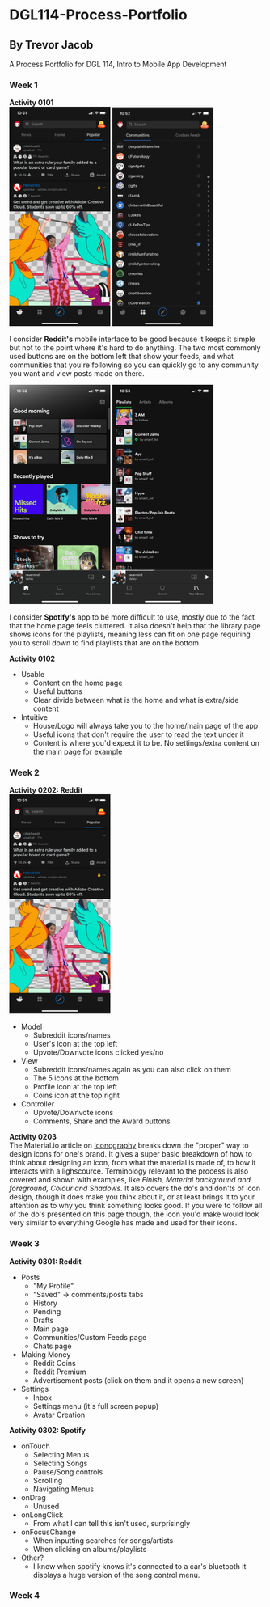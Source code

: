 # DGL114-Process-Portfolio
## By Trevor Jacob
A Process Portfolio for DGL 114, Intro to Mobile App Development

### Week 1
**Activity 0101** <br>
<img src="Images/DGL_114_Task1_Screenshot1.png" alt="Good App PT1" width="200px">
<img src="Images/DGL_114_Task1_Screenshot2.png" alt="Good App PT2" width="200px">

I consider **Reddit's** mobile interface to be good because it keeps it simple but not to the point where it's hard to do anything. The two most commonly used buttons are on the bottom left that show your feeds, and what communities that you're following so you can quickly go to any community you want and view posts made on there.

<img src="Images/DGL_114_Task1PT2_Screenshot1.png" alt="Difficult App PT1" width="200px">
<img src="Images/DGL_114_Task1PT2_Screenshot2.png" alt="Difficult App PT2" width="200px">

I consider **Spotify's** app to be more difficult to use, mostly due to the fact that the home page feels cluttered. It also doesn't help that the library page shows icons for the playlists, meaning less can fit on one page requiring you to scroll down to find playlists that are on the bottom.

**Activity 0102**<br>
- Usable
  - Content on the home page
  - Useful buttons
  - Clear divide between what is the home and what is extra/side content
- Intuitive
  - House/Logo will always take you to the home/main page of the app
  - Useful icons that don't require the user to read the text under it
  - Content is where you'd expect it to be. No settings/extra content on the main page for example

### Week 2
**Activity 0202: Reddit** <br>
<img src="Images/DGL_114_Task1_Screenshot1.png" alt="Model View Controller of Reddit" width="200px">
- Model
  - Subreddit icons/names
  - User's icon at the top left
  - Upvote/Downvote icons clicked yes/no
- View
  - Subreddit icons/names again as you can also click on them
  - The 5 icons at the bottom
  - Profile icon at the top left
  - Coins icon at the top right
- Controller
  - Upvote/Downvote icons
  - Comments, Share and the Award buttons

**Activity 0203** <br>
The Material.io article on [Iconography](https://material.io/design/iconography/product-icons.html) breaks down the "proper" way to design icons for one's brand. It gives a super basic breakdown of how to think about designing an icon, from what the material is made of, to how it interacts with a lighscource. Terminology relevant to the process is also covered and shown with examples, like *Finish, Material background and foreground, Colour and Shadows.* It also covers the do's and don'ts of icon design, though it does make you think about it, or at least brings it to your attention as to why you think something looks good. If you were to follow all of the do's presented on this page though, the icon you'd make would look very similar to everything Google has made and used for their icons.

### Week 3
**Activity 0301: Reddit** <br>
- Posts
  - "My Profile"
  - "Saved" -> comments/posts tabs
  - History
  - Pending
  - Drafts
  - Main page
  - Communities/Custom Feeds page
  - Chats page
- Making Money
  - Reddit Coins
  - Reddit Premium
  - Advertisement posts (click on them and it opens a new screen)
- Settings
  - Inbox
  - Settings menu (it's full screen popup)
  - Avatar Creation

**Activity 0302: Spotify** <br>
- onTouch
  - Selecting Menus
  - Selecting Songs
  - Pause/Song controls
  - Scrolling
  - Navigating Menus
- onDrag
  - Unused
- onLongClick
  - From what I can tell this isn't used, surprisingly
- onFocusChange
  - When inputting searches for songs/artists
  - When clicking on albums/playlists
- Other?
  - I know when spotify knows it's connected to a car's bluetooth it displays a huge version of the song control menu.

### Week 4
